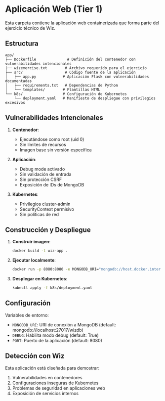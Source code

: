 # Aplicación Web (Tier 1)

Esta carpeta contiene la aplicación web containerizada que forma parte del ejercicio técnico de Wiz.

## Estructura

```
app/
├── Dockerfile              # Definición del contenedor con vulnerabilidades intencionales
├── wizexercise.txt        # Archivo requerido para el ejercicio
├── src/                   # Código fuente de la aplicación
│   ├── app.py            # Aplicación Flask con vulnerabilidades documentadas
│   ├── requirements.txt   # Dependencias de Python
│   └── templates/        # Plantillas HTML
└── k8s/                  # Configuración de Kubernetes
    └── deployment.yaml   # Manifiesto de despliegue con privilegios excesivos
```

## Vulnerabilidades Intencionales

1. **Contenedor**:
   - Ejecutándose como root (uid 0)
   - Sin límites de recursos
   - Imagen base sin versión específica

2. **Aplicación**:
   - Debug mode activado
   - Sin validación de entrada
   - Sin protección CSRF
   - Exposición de IDs de MongoDB

3. **Kubernetes**:
   - Privilegios cluster-admin
   - SecurityContext permisivo
   - Sin políticas de red

## Construcción y Despliegue

1. **Construir imagen**:
   ```bash
   docker build -t wiz-app .
   ```

2. **Ejecutar localmente**:
   ```bash
   docker run -p 8080:8080 -e MONGODB_URI="mongodb://host.docker.internal:27017/wizdb" wiz-app
   ```

3. **Desplegar en Kubernetes**:
   ```bash
   kubectl apply -f k8s/deployment.yaml
   ```

## Configuración

Variables de entorno:
- `MONGODB_URI`: URI de conexión a MongoDB (default: mongodb://localhost:27017/wizdb)
- `DEBUG`: Habilita modo debug (default: True)
- `PORT`: Puerto de la aplicación (default: 8080)

## Detección con Wiz

Esta aplicación está diseñada para demostrar:
1. Vulnerabilidades en contenedores
2. Configuraciones inseguras de Kubernetes
3. Problemas de seguridad en aplicaciones web
4. Exposición de servicios internos 